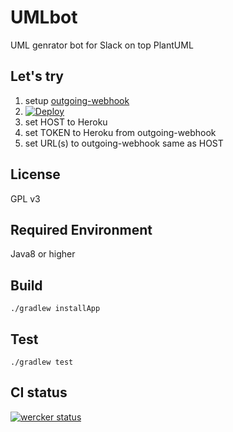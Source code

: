 # UMLbot

UML genrator bot for Slack on top PlantUML

## Let's try

1. setup [outgoing-webhook](https://my.slack.com/services/new/outgoing-webhook)
2. [![Deploy](https://www.herokucdn.com/deploy/button.png)](https://heroku.com/deploy)
3. set HOST to Heroku
4. set TOKEN to Heroku from outgoing-webhook
5. set URL(s) to outgoing-webhook same as HOST

## License

GPL v3

## Required Environment

Java8 or higher

## Build

    ./gradlew installApp

## Test

    ./gradlew test

## CI status

[![wercker status](https://app.wercker.com/status/c1ba9b381bde8b76b181c3d4a1cc90d0/m "wercker status")](https://app.wercker.com/project/bykey/c1ba9b381bde8b76b181c3d4a1cc90d0)
